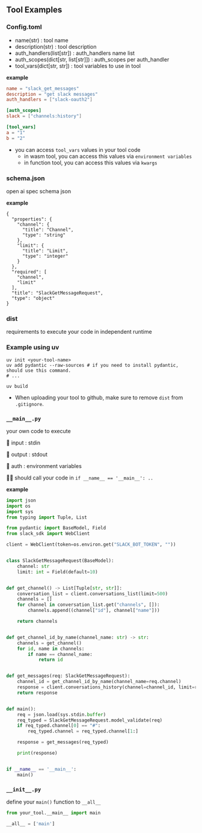 ## Tool Examples

### Config.toml

- name(str) : tool name
- description(str) : tool description
- auth_handlers(list[str]) : auth_handlers name list
- auth_scopes(dict[str, list[str]]) : auth_scopes per auth_handler
- tool_vars(dict[str, str]) : tool variables to use in tool

**example**

```toml
name = "slack_get_messages"
description = "get slack messages"
auth_handlers = ["slack-oauth2"]

[auth_scopes]
slack = ["channels:history"]

[tool_vars]
a = "1"
b = "2"
```

- you can access `tool_vars` values in your tool code
    - in wasm tool, you can access this values via `environment variables`
    - in function tool, you can access this values via `kwargs`

### schema.json

open ai spec schema json

**example**

```
{
  "properties": {
    "channel": {
      "title": "Channel",
      "type": "string"
    },
    "limit": {
      "title": "Limit",
      "type": "integer"
    }
  },
  "required": [
    "channel",
    "limit"
  ],
  "title": "SlackGetMessageRequest",
  "type": "object"
}
```

### dist

requirements to execute your code in independent runtime

### Example using uv

```shell
uv init <your-tool-name>
uv add pydantic --raw-sources # if you need to install pydantic, should use this command.
# ...

uv build
```

- When uploading your tool to github, make sure to remove `dist` from `.gitignore`.

### `__main__.py`

your own code to execute

🚨 input : stdin

🚨 output : stdout

🚨 auth : environment variables

🚨🚨 should call your code in `if __name__ == '__main__': ..`

**example**

```python
import json
import os
import sys
from typing import Tuple, List

from pydantic import BaseModel, Field
from slack_sdk import WebClient

client = WebClient(token=os.environ.get("SLACK_BOT_TOKEN", ""))


class SlackGetMessageRequest(BaseModel):
    channel: str
    limit: int = Field(default=10)


def get_channel() -> List[Tuple[str, str]]:
    conversation_list = client.conversations_list(limit=500)
    channels = []
    for channel in conversation_list.get("channels", []):
        channels.append((channel["id"], channel["name"]))

    return channels


def get_channel_id_by_name(channel_name: str) -> str:
    channels = get_channel()
    for id, name in channels:
        if name == channel_name:
            return id


def get_messages(req: SlackGetMessageRequest):
    channel_id = get_channel_id_by_name(channel_name=req.channel)
    response = client.conversations_history(channel=channel_id, limit=req.limit)
    return response


def main():
    req = json.load(sys.stdin.buffer)
    req_typed = SlackGetMessageRequest.model_validate(req)
    if req_typed.channel[0] == "#":
        req_typed.channel = req_typed.channel[1:]

    response = get_messages(req_typed)

    print(response)


if __name__ == '__main__':
    main()
```

### `__init__.py`

define your `main()` function to `__all__`

```python
from your_tool.__main__ import main

__all__ = ['main']
```